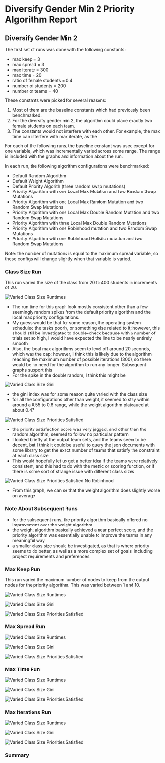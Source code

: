 # Diversify Gender Min 2 Priority Algorithm Report

## Diversify Gender Min 2

The first set of runs was done with the following constants:

- max keep = 3
- max spread = 3
- max iterate = 300
- max time = 20
- ratio of female students = 0.4
- number of students = 200
- number of teams = 40

These constants were picked for several reasons:

1. Most of them are the baseline constants which had previously been benchmarked.
2. For the diversify gender min 2, the algorithm could place exactly two female students on each team.
3. The constants would not interfere with each other. For example, the max time can interfere with max iterate, as the

For each of the following runs, the baseline constant was used except for one variable, which was incrementally varied
across some range. The range is included with the graphs and information about the run.

In each run, the following algorithm configurations were benchmarked:
- Default Random Algorithm
- Default Weight Algorithm
- Default Priority Algorith (three random swap mutations)
- Priority Algorithm with one Local Max Mutation and two Random Swap Mutations
- Priority Algorithm with one Local Max Random Mutation and two Random Swap Mutations
- Priority Algorithm with one Local Max Double Random Mutation and two Random Swap Mutations
- Priority Algorithm with three Local Max Double Random Mutations
- Priority Algorithm with one Robinhood mutation and two Random Swap Mutations
- Priority Algorithm with one Robinhood Holistic mutation and two Random Swap Mutations

Note: the number of mutations is equal to the maximum spread variable, so these configs will change slightly when that
variable is varied.

### Class Size Run

This run varied the size of the class from 20 to 400 students in increments of 20.

![Varied Class Size Runtimes](../diversify_gender_min_2/graphs/class_size/run_times_base.png)

- The run time for this graph look mostly consistent other than a few seemingly random spikes from the default priority
algorithm and the local max priority configurations. 
- My guess would be that for some reason, the operating system scheduled the tasks poorly, or something else related to
it; however, this should still be investigated to double-check because with a number of trials set so high, I would have 
expected the line to be nearly entirely smooth
- Also, the local max algorithms seem to level off around 20 seconds, which was the cap; however, I think this is likely 
due to the algorithm reaching the maximum number of possible iterations (300), so there would be no need for the 
algorithm to run any longer. Subsequent graphs support this
- For the spike in the double random, I think this might be 

![Varied Class Size Gini](../diversify_gender_min_2/graphs/class_size/average_gini_adjusted_scale.png)

- the gini index was for some reason quite varied with the class size
- for all the configurations other than weight, it seemed to stay within around a 0.55 to 0.6 range, while the weight
algorithm plateaued at about 0.47

![Varied Class Size Priorities Satisfied](../diversify_gender_min_2/graphs/class_size/priorities_satisfied_base.png)

- the priority satisfaction score was very jagged, and other than the random algorithm, seemed to follow no particular
pattern
- I looked briefly at the output team sets, and the teams seem to be decent, but I think it could be useful to query the
json documents with some library to get the exact number of teams that satisfy the constraint at each class size
- This would hopefully let us get a better idea if the teams were relatively consistent, and this had to do with the
metric or scoring function, or if there is some sort of strange issue with different class sizes

![Varied Class Size Priorities Satisfied No Robinhood](../diversify_gender_min_2/graphs/class_size/priorities_satisfied_no_robinhood.png)

- From this graph, we can se that the weight algorithm does slightly worse on average

### Note About Subsequent Runs

- for the subsequent runs, the priority algorithm basically offered no improvement over the weight algorithm
- the weight algorithm basically achieved a near perfect score, and the priority algorithm was essentially unable to 
improve the teams in any meaningful way
- a smaller class size should be investigated, as that is where priority seems to do better, as well as a more complex
set of goals, including project requirements and preferences

### Max Keep Run

This run varied the maximum number of nodes to keep from the output nodes for the priority algorithm.
This was varied between 1 and 10.

![Varied Class Size Runtimes](../diversify_gender_min_2/graphs/max_keep/run_times.png)

![Varied Class Size Gini](../diversify_gender_min_2/graphs/max_keep/average_gini_adjusted_scale.png)

![Varied Class Size Priorities Satisfied](../diversify_gender_min_2/graphs/max_keep/priorities_satisfied.png)

### Max Spread Run

![Varied Class Size Runtimes](../diversify_gender_min_2/graphs/max_spread/run_times.png)

![Varied Class Size Gini](../diversify_gender_min_2/graphs/max_spread/average_gini_adjusted_scale.png)

![Varied Class Size Priorities Satisfied](../diversify_gender_min_2/graphs/max_spread/priorities_satisfied.png)

### Max Time Run

![Varied Class Size Runtimes](../diversify_gender_min_2/graphs/max_time/run_times.png)

![Varied Class Size Gini](../diversify_gender_min_2/graphs/max_time/average_gini_adjusted_scale.png)

![Varied Class Size Priorities Satisfied](../diversify_gender_min_2/graphs/max_time/priorities_satisfied.png)

### Max Iterations Run

![Varied Class Size Runtimes](../diversify_gender_min_2/graphs/num_iterations/run_times.png)

![Varied Class Size Gini](../diversify_gender_min_2/graphs/num_iterations/average_gini_adjusted_scale.png)

![Varied Class Size Priorities Satisfied](../diversify_gender_min_2/graphs/num_iterations/priorities_satisfied.png)

### Summary
